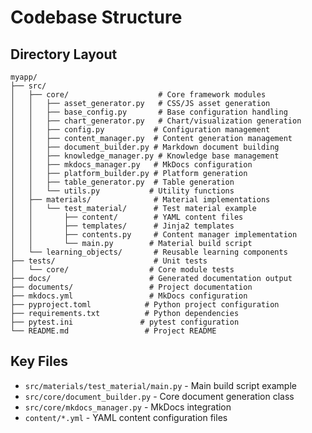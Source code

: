 # Codebase Structure

## Directory Layout
```
myapp/
├── src/
│   ├── core/                    # Core framework modules
│   │   ├── asset_generator.py   # CSS/JS asset generation
│   │   ├── base_config.py       # Base configuration handling
│   │   ├── chart_generator.py   # Chart/visualization generation
│   │   ├── config.py           # Configuration management
│   │   ├── content_manager.py  # Content generation management
│   │   ├── document_builder.py # Markdown document building
│   │   ├── knowledge_manager.py # Knowledge base management
│   │   ├── mkdocs_manager.py   # MkDocs configuration
│   │   ├── platform_builder.py # Platform generation
│   │   ├── table_generator.py  # Table generation
│   │   └── utils.py           # Utility functions
│   ├── materials/              # Material implementations
│   │   └── test_material/      # Test material example
│   │       ├── content/        # YAML content files
│   │       ├── templates/      # Jinja2 templates
│   │       ├── contents.py     # Content manager implementation
│   │       └── main.py        # Material build script
│   └── learning_objects/       # Reusable learning components
├── tests/                      # Unit tests
│   └── core/                  # Core module tests
├── docs/                      # Generated documentation output
├── documents/                 # Project documentation
├── mkdocs.yml                 # MkDocs configuration
├── pyproject.toml            # Python project configuration
├── requirements.txt          # Python dependencies
├── pytest.ini               # pytest configuration
└── README.md                 # Project README
```

## Key Files
- `src/materials/test_material/main.py` - Main build script example
- `src/core/document_builder.py` - Core document generation class
- `src/core/mkdocs_manager.py` - MkDocs integration
- `content/*.yml` - YAML content configuration files